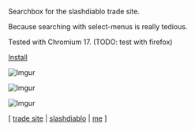 Searchbox for the slashdiablo trade site.

Because searching with select-menus is really tedious.

Tested with Chromium 17. (TODO: test with firefox) 

[Install](https://github.com/slashdiablo-monad/search.user.js/raw/master/search.user.js)

![Imgur](http://i.imgur.com/9VZKM.png)

![Imgur](http://i.imgur.com/mkMFK.png)

![Imgur](http://i.imgur.com/QEQgY.png)

[ [trade site](http://slashdiablo.no-ip.org/)
| [slashdiablo](http://www.reddit.com/r/slashdiablo)
| [me](http://slashdiablo.no-ip.org/profile.php?uid=110)
]
